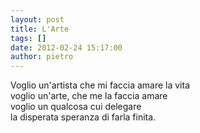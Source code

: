 ```yaml
---
layout: post
title: L'Arte
tags: []
date: 2012-02-24 15:17:00
author: pietro
---
```

Voglio un'artista che mi faccia amare la vita<br/>voglio un'arte, che me la faccia amare<br/>voglio un qualcosa cui delegare<br/>la disperata speranza di farla finita.
